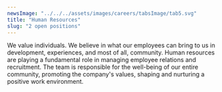 ```yaml
---
newsImage: "../../../assets/images/careers/tabsImage/tab5.svg"
title: "Human Resources"
slug: "2 open positions"
---
```


We value individuals. We believe in what our employees can bring to us in development, experiences, and most of all, community. Human resources are playing a fundamental role in managing employee relations and recruitment. The team is responsible for the well-being of our entire community, promoting the company's values, shaping and nurturing a positive work environment.
